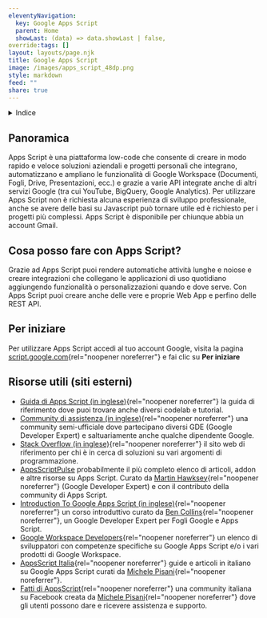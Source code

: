 ```yaml
---
eleventyNavigation:
  key: Google Apps Script
  parent: Home
  showLast: (data) => data.showLast | false,
override:tags: []
layout: layouts/page.njk
title: Google Apps Script
image: /images/apps_script_48dp.png
style: markdown
feed: ""
share: true
---
```

<details>
<summary>
Indice
</summary>

- [Panoramica](#panoramica)
- [Cosa posso fare con Apps Script?](#cosa-posso-fare-con-apps-script%3F)
- [Per iniziare](#per-iniziare)
- [Risorse utili](<#risorse-utili-(siti-esterni)>)

</details>

## Panoramica

Apps Script è una piattaforma low-code che consente di creare in modo rapido e veloce soluzioni aziendali e progetti personali che integrano, automatizzano e ampliano le funzionalità di Google Workspace (Documenti, Fogli, Drive, Presentazioni, ecc.) e grazie a varie API integrate anche di altri servizi Google (tra cui YouTube, BigQuery, Google Analytics). Per utilizzare Apps Script non è richiesta alcuna esperienza di sviluppo professionale, anche se avere delle basi su Javascript può tornare utile ed è richiesto per i progetti più complessi. Apps Script è disponibile per chiunque abbia un account Gmail.

## Cosa posso fare con Apps Script?

Grazie ad Apps Script puoi rendere automatiche attività lunghe e noiose e creare integrazioni che collegano le applicazioni di uso quotidiano aggiungendo funzionalità o personalizzazioni quando e dove serve. Con Apps Script puoi creare anche delle vere e proprie Web App e perfino delle REST API.

## Per iniziare

Per utilizzare Apps Script accedi al tuo account Google, visita la pagina [script.google.com](https://script.google.com){rel="noopener noreferrer"} e fai clic su **Per iniziare**


## Risorse utili (siti esterni)

- [Guida di Apps Script (in inglese)](https://developers.google.com/apps-script/overview){rel="noopener noreferrer"} la guida di riferimento dove puoi trovare anche diversi codelab e tutorial.
- [Community di assistenza (in inglese)](https://developers.google.com/apps-script/community){rel="noopener noreferrer"} una community semi-ufficiale dove partecipano diversi GDE (Google Developer Expert) e saltuariamente anche qualche dipendente Google.
- [Stack Overflow (in inglese)](https://stackoverflow.com/questions/tagged/google-apps-script){rel="noopener noreferrer"} il sito web di riferimento per chi è in cerca di soluzioni su vari argomenti di programmazione.
- [AppsScriptPulse](https://pulse.appsscript.info/) probabilmente il più completo elenco di articoli, addon e altre risorse su Apps Script. Curato da [Martin Hawksey](https://twitter.com/mhawksey){rel="noopener noreferrer"} (Google Developer Expert) e con il contributo della community di Apps Script.
- [Introduction To Google Apps Script (in inglese)](https://courses.benlcollins.com/p/apps-script-blastoff){rel="noopener noreferrer"} un corso introduttivo curato da [Ben Collins](https://twitter.com/benlcollins){rel="noopener noreferrer"}, un Google Developer Expert per Fogli Google e Apps Script.
- [Google Workspace Developers](https://workspacedevs.com/){rel="noopener noreferrer"} un elenco di sviluppatori con competenze specifiche su Google Apps Script e/o i vari prodotti di Google Workspace.
- [AppsScript Italia](https://www.appsscript.it/){rel="noopener noreferrer"} guide e articoli in italiano su Google Apps Script curati da [Michele Pisani](https://twitter.com/michelepisani80){rel="noopener noreferrer"}.
- [Fatti di AppsScript](https://www.facebook.com/groups/AppsScript/){rel="noopener noreferrer"} una community italiana su Facebook creata da [Michele Pisani](https://www.facebook.com/michelepisani.it){rel="noopener noreferrer"} dove gli utenti possono dare e ricevere assistenza e supporto.